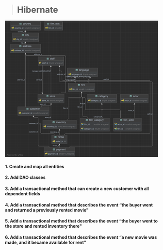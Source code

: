 ><h1>Hibernate </h1>
<img src="src/main/resources/db_diagram.png" alt="diagram"/>
<h4>1. Create and map all entities</h4>
<h4>2. Add DAO classes</h4>
<h4>3. Add a transactional method that can create a new customer with all dependent fields</h4>
<h4>4. Add a transactional method that describes the event “the buyer went and returned a previously rented movie"</h4>
<h4>5. Add a transactional method that describes the event “the buyer went to the store and rented inventory there"</h4>
<h4>6. Add a transactional method that describes the event “a new movie was made, and it became available for rent”</h4>